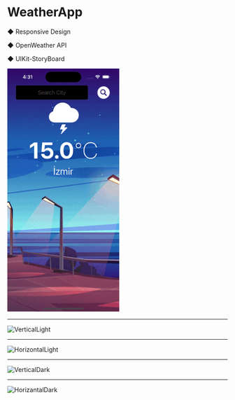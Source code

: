 # WeatherApp

◆ Responsive Design

◆ OpenWeather API

◆ UIKit-StoryBoard

<img src="https://github.com/alianilKaradag/WeatherApp/blob/master/weather.gif" width="256">

--------------------------------------------------------------------------------------

![VerticalLight](../master/WeatherApp/ScreenShots/VerticalLight.png)

--------------------------------------------------------------------------------------

![HorizontalLight](../master/WeatherApp/ScreenShots/HorizontalLight.png)

--------------------------------------------------------------------------------------

![VerticalDark](../master/WeatherApp/ScreenShots/VerticalDark.png)

--------------------------------------------------------------------------------------

![HorizantalDark](../master/WeatherApp/ScreenShots/HorizontalDark.png)


